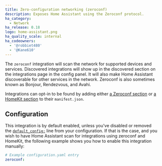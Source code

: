 ```yaml
---
title: Zero-configuration networking (zeroconf)
description: Exposes Home Assistant using the Zeroconf protocol.
ha_category:
  - Network
ha_release: 0.18
logo: home-assistant.png
ha_quality_scale: internal
ha_codeowners:
  - '@robbiet480'
  - '@Kane610'
---
```


The `zeroconf` integration will scan the network for supported devices and services. Discovered integrations will show up in the discovered section on the integrations page in the config panel. It will also make Home Assistant discoverable for other services in the network. Zeroconf is also sometimes known as Bonjour, Rendezvous, and Avahi.

Integrations can opt-in to be found by adding either [a Zeroconf section](https://developers.home-assistant.io/docs/en/next/creating_integration_manifest.html#zeroconf) or [a HomeKit section](https://developers.home-assistant.io/docs/en/next/creating_integration_manifest.html#homekit) to their `manifest.json`.

## Configuration

This integration is by default enabled, unless you've disabled or removed the [`default_config:`](https://www.home-assistant.io/integrations/default_config/) line from your configuration. If that is the case, and you wish to have Home Assistant scan for integrations using zeroconf and HomeKit, the following example shows you how to enable this integration manually:

```yaml
# Example configuration.yaml entry
zeroconf:
```
